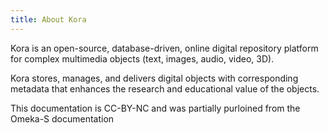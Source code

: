 ```yaml
---
title: About Kora
---
```


Kora is an open-source, database-driven, online digital repository platform for complex multimedia objects (text, images, audio, video, 3D).

Kora stores, manages, and delivers digital objects with corresponding metadata that enhances the research and educational value of the objects.

This documentation is CC-BY-NC and was partially purloined from the Omeka-S documentation
